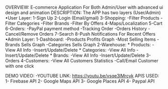 OVERVIEW:
	E-commerce Application For Both Admin/User with advanced ui design and animation
DESCRIPTION: 
  The APP has two layers (User/Admin)
  •User Layer:
  	1-Sign Up
 	2-Login (Email/gmail)
  	3-Shopping:
     		-Filter Products 
     		-Filter Categories 
     		-Filter Brands
     		-Filter By Offers
 	4-Maps/Localization
 	5-Cart
 	6-Orders:
     		-PayPal payment method
     		-Tracking Order
     		-Orders History
     		-Cancel/Remove Orders
 	7-Search
 	8-Push Notifications For Recent Offers
  •Admin Layer:
	1-Dashboard:
      		-Products Profits Graph 
      		-Most Selling Items
      		-Brands Sells Graph
      		-Categories Sells Graph
  	2-Warehouse:
      		* Products:
          	   -View All Info
          	   -Insert/Update/Delete
      		* Categories:
          	   -View All Info
          	   -Insert/Update/Delete
      		* Brands:
          	   -View All Info
          	   -Insert/Update/Delete
 	3-Orders
 	4-Customers:
     		-View All Customers Statistics
     		-Call/Email Customer with one click

DEMO VIDEO:
	-YOUTUBE LINK: https://youtu.be/vsqe3lMrcyk
APIS USED:
	1- Firebase API
	2- Google Maps API
	3- Google Places API 
	4- Paypal API



